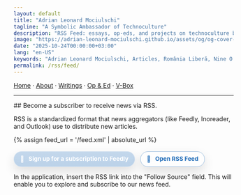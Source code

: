 ```yaml
---
layout: default
title: "Adrian Leonard Mociulschi"
tagline: "A Symbolic Ambassador of Technoculture"
description: "RSS Feed: essays, op-eds, and projects on technoculture by Adrian Leonard Mociulschi, and algorithmic visibility."
image: "https://adrian-leonard-mociulschi.github.io/assets/og/og-cover-adi-futura-1200x630.png"
date: "2025-10-24T00:00:00+03:00"
lang: "en-US"
keywords: "Adrian Leonard Mociulschi, Articles, România Liberă, Nine O'Clock, Contributors, Op-ed, RSS Feed, News, Cultural journalism"
permalink: /rss/feed/
---
```


[Home](/) · [About](/about) · [Writings](/writing) · [Op & Ed](/blog) · [V-Box](/ai-muse)

---

<a id="top"></a>

<section markdown="1" class="rss-landing" style="max-width: 720px; margin: 0; text-align:left;">
## Become a subscriber to receive news via RSS.

RSS is a standardized format that news aggregators (like Feedly, Inoreader, and Outlook) use to distribute new articles.

{% assign feed_url = '/feed.xml' | absolute_url %}

<div class="rss-actions" style="display:flex; flex-wrap:wrap; gap:12px; margin: 18px 0 8px; justify-content:flex-start;">
  <a class="btn rss-btn" href="https://feedly.com/i/subscription/feed/{{ feed_url }}" target="_blank" rel="noopener">
    <span class="icon" aria-hidden="true">📡</span>
    <span>Sign up for a subscription to Feedly</span>
  </a>
  <a class="btn rss-btn ghost" href="{{ feed_url }}" target="_blank" rel="noopener">
    <span class="icon" aria-hidden="true">🧩</span>
    <span>Open RSS Feed</span>
  </a>
</div>

In the application, insert the RSS link into the "Follow Source" field. This will enable you to explore and subscribe to our news feed.
</section>

<style>
  .main-content { text-align:left; }
  .rule{ border:0; height:1px; background:#ccc; margin:16px 0; }
  .rss-landing h2 { color:#1e6bb8; margin: 0 0 8px; }
  .rss-btn{
    display:inline-flex; align-items:center; justify-content:flex-start; gap:10px;
    padding:10px 14px; border-radius:999px;
    background: linear-gradient(180deg, rgba(30,107,184,.20) 0%, rgba(30,107,184,.28) 100%);
    color:#fff; text-decoration:none; font-weight:700; font-size:.95em; line-height:1;
    border:1px solid rgba(255,255,255,.35);
    box-shadow:0 10px 24px rgba(0,0,0,.12);
    transition: transform .12s ease, box-shadow .2s ease, background-color .2s ease, border-color .2s ease;
    text-align:left;
  }
  .rss-btn:hover, .rss-btn:focus-visible{
    outline:none;
    background: linear-gradient(180deg, rgba(30,107,184,.28) 0%, rgba(30,107,184,.34) 100%);
    box-shadow: 0 12px 30px rgba(0,0,0,.18);
    border-color: rgba(255,255,255,.55);
  }
  .rss-btn.ghost{
    background: transparent; color:#1e6bb8;
    border-color: rgba(30,107,184,.45);
  }
  .rss-btn.ghost:hover, .rss-btn.ghost:focus-visible{
    background: rgba(30,107,184,.08);
    border-color: rgba(30,107,184,.75);
  }
  .rss-btn.outline{
    background: transparent; color:#1e6bb8;
    border-color: rgba(30,107,184,.45);
    appearance: none;
    -webkit-appearance: none;
    text-align: left;
    padding-left: 14px;
  }
  .rss-btn.outline:hover, .rss-btn.outline:focus-visible{
    background: rgba(30,107,184,.08);
    border-color: rgba(30,107,184,.75);
  }
  .rss-btn .icon{ font-size:1.05em; line-height:1; }
  @supports ((backdrop-filter: blur(8px)) or (-webkit-backdrop-filter: blur(8px))){
    .rss-btn{
      -webkit-backdrop-filter: saturate(140%) blur(8px);
      backdrop-filter: saturate(140%) blur(8px);
      background: linear-gradient(180deg, rgba(255,255,255,.08) 0%, rgba(255,255,255,.12) 100%),
                  linear-gradient(180deg, rgba(30,107,184,.28) 0%, rgba(30,107,184,.34) 100%);
    }
  }
  @media (prefers-color-scheme: dark){ .rss-btn{ box-shadow: 0 12px 28px rgba(0,0,0,.45); } }
</style>

<script>
(function(){
  var btn = document.getElementById('copyRssBtn');
  if(!btn) return;
  btn.addEventListener('click', function(){
    var url = btn.getAttribute('data-rss');
    if (!navigator.clipboard) {
      var ta = document.createElement('textarea');
      ta.value = url; document.body.appendChild(ta);
      ta.select(); try { document.execCommand('copy'); } catch(_){ }
      document.body.removeChild(ta);
    } else {
      navigator.clipboard.writeText(url).catch(function(){});
    }
    btn.classList.add('copied');
    btn.innerHTML = '<span class="icon" aria-hidden="true">✅</span><span>Copiat!</span>';
    setTimeout(function(){
      btn.classList.remove('copied');
      btn.innerHTML = '<span class="icon" aria-hidden="true">🔗</span><span>Copiază linkul RSS</span>';
    }, 1800);
  });
})();
</script>
